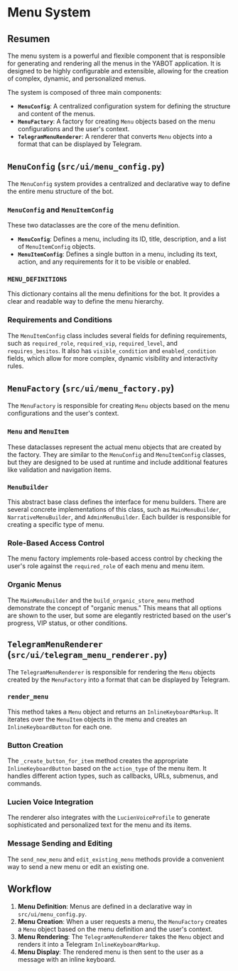 # Menu System

## Resumen
The menu system is a powerful and flexible component that is responsible for generating and rendering all the menus in the YABOT application. It is designed to be highly configurable and extensible, allowing for the creation of complex, dynamic, and personalized menus.

The system is composed of three main components:

- **`MenuConfig`**: A centralized configuration system for defining the structure and content of the menus.
- **`MenuFactory`**: A factory for creating `Menu` objects based on the menu configurations and the user's context.
- **`TelegramMenuRenderer`**: A renderer that converts `Menu` objects into a format that can be displayed by Telegram.

## `MenuConfig` (`src/ui/menu_config.py`)

The `MenuConfig` system provides a centralized and declarative way to define the entire menu structure of the bot.

### `MenuConfig` and `MenuItemConfig`
These two dataclasses are the core of the menu definition.

- **`MenuConfig`**: Defines a menu, including its ID, title, description, and a list of `MenuItemConfig` objects.
- **`MenuItemConfig`**: Defines a single button in a menu, including its text, action, and any requirements for it to be visible or enabled.

### `MENU_DEFINITIONS`
This dictionary contains all the menu definitions for the bot. It provides a clear and readable way to define the menu hierarchy.

### Requirements and Conditions
The `MenuItemConfig` class includes several fields for defining requirements, such as `required_role`, `required_vip`, `required_level`, and `requires_besitos`. It also has `visible_condition` and `enabled_condition` fields, which allow for more complex, dynamic visibility and interactivity rules.

## `MenuFactory` (`src/ui/menu_factory.py`)

The `MenuFactory` is responsible for creating `Menu` objects based on the menu configurations and the user's context.

### `Menu` and `MenuItem`
These dataclasses represent the actual menu objects that are created by the factory. They are similar to the `MenuConfig` and `MenuItemConfig` classes, but they are designed to be used at runtime and include additional features like validation and navigation items.

### `MenuBuilder`
This abstract base class defines the interface for menu builders. There are several concrete implementations of this class, such as `MainMenuBuilder`, `NarrativeMenuBuilder`, and `AdminMenuBuilder`. Each builder is responsible for creating a specific type of menu.

### Role-Based Access Control
The menu factory implements role-based access control by checking the user's role against the `required_role` of each menu and menu item.

### Organic Menus
The `MainMenuBuilder` and the `build_organic_store_menu` method demonstrate the concept of "organic menus." This means that all options are shown to the user, but some are elegantly restricted based on the user's progress, VIP status, or other conditions.

## `TelegramMenuRenderer` (`src/ui/telegram_menu_renderer.py`)

The `TelegramMenuRenderer` is responsible for rendering the `Menu` objects created by the `MenuFactory` into a format that can be displayed by Telegram.

### `render_menu`
This method takes a `Menu` object and returns an `InlineKeyboardMarkup`. It iterates over the `MenuItem` objects in the menu and creates an `InlineKeyboardButton` for each one.

### Button Creation
The `_create_button_for_item` method creates the appropriate `InlineKeyboardButton` based on the `action_type` of the menu item. It handles different action types, such as callbacks, URLs, submenus, and commands.

### Lucien Voice Integration
The renderer also integrates with the `LucienVoiceProfile` to generate sophisticated and personalized text for the menu and its items.

### Message Sending and Editing
The `send_new_menu` and `edit_existing_menu` methods provide a convenient way to send a new menu or edit an existing one.

## Workflow

1.  **Menu Definition**: Menus are defined in a declarative way in `src/ui/menu_config.py`.
2.  **Menu Creation**: When a user requests a menu, the `MenuFactory` creates a `Menu` object based on the menu definition and the user's context.
3.  **Menu Rendering**: The `TelegramMenuRenderer` takes the `Menu` object and renders it into a Telegram `InlineKeyboardMarkup`.
4.  **Menu Display**: The rendered menu is then sent to the user as a message with an inline keyboard.
